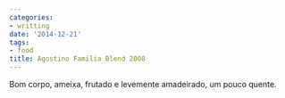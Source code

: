 ```yaml
---
categories:
- writting
date: '2014-12-21'
tags:
- food
title: Agostino Familia Blend 2008
---
```


Bom corpo, ameixa, frutado e levemente amadeirado, um pouco quente.